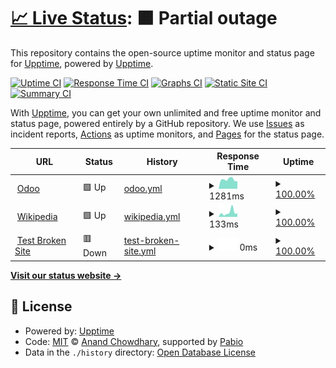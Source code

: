 # [📈 Live Status](https://status2.odoo.com): <!--live status--> **🟧 Partial outage**

This repository contains the open-source uptime monitor and status page for [Upptime](https://upptime.js.org), powered by [Upptime](https://github.com/upptime/upptime).

[![Uptime CI](https://github.com/mart-e/upptime/workflows/Uptime%20CI/badge.svg)](https://github.com/mart-e/upptime/actions?query=workflow%3A%22Uptime+CI%22)
[![Response Time CI](https://github.com/mart-e/upptime/workflows/Response%20Time%20CI/badge.svg)](https://github.com/mart-e/upptime/actions?query=workflow%3A%22Response+Time+CI%22)
[![Graphs CI](https://github.com/mart-e/upptime/workflows/Graphs%20CI/badge.svg)](https://github.com/mart-e/upptime/actions?query=workflow%3A%22Graphs+CI%22)
[![Static Site CI](https://github.com/mart-e/upptime/workflows/Static%20Site%20CI/badge.svg)](https://github.com/mart-e/upptime/actions?query=workflow%3A%22Static+Site+CI%22)
[![Summary CI](https://github.com/mart-e/upptime/workflows/Summary%20CI/badge.svg)](https://github.com/mart-e/upptime/actions?query=workflow%3A%22Summary+CI%22)

With [Upptime](https://upptime.js.org), you can get your own unlimited and free uptime monitor and status page, powered entirely by a GitHub repository. We use [Issues](https://github.com/upptime/upptime/issues) as incident reports, [Actions](https://github.com/mart-e/upptime/actions) as uptime monitors, and [Pages](https://status2.odoo.com) for the status page.

<!--start: status pages-->
<!-- This summary is generated by Upptime (https://github.com/upptime/upptime) -->
<!-- Do not edit this manually, your changes will be overwritten -->
<!-- prettier-ignore -->
| URL | Status | History | Response Time | Uptime |
| --- | ------ | ------- | ------------- | ------ |
| <img alt="" src="https://icons.duckduckgo.com/ip3/www.odoo.com.ico" height="13"> [Odoo](https://www.odoo.com) | 🟩 Up | [odoo.yml](https://github.com/mart-e/upptime/commits/HEAD/history/odoo.yml) | <details><summary><img alt="Response time graph" src="./graphs/odoo/response-time-week.png" height="20"> 1281ms</summary><br><a href="https://status2.odoo.com/history/odoo"><img alt="Response time 1305" src="https://img.shields.io/endpoint?url=https%3A%2F%2Fraw.githubusercontent.com%2Fmart-e%2Fupptime%2FHEAD%2Fapi%2Fodoo%2Fresponse-time.json"></a><br><a href="https://status2.odoo.com/history/odoo"><img alt="24-hour response time 1105" src="https://img.shields.io/endpoint?url=https%3A%2F%2Fraw.githubusercontent.com%2Fmart-e%2Fupptime%2FHEAD%2Fapi%2Fodoo%2Fresponse-time-day.json"></a><br><a href="https://status2.odoo.com/history/odoo"><img alt="7-day response time 1281" src="https://img.shields.io/endpoint?url=https%3A%2F%2Fraw.githubusercontent.com%2Fmart-e%2Fupptime%2FHEAD%2Fapi%2Fodoo%2Fresponse-time-week.json"></a><br><a href="https://status2.odoo.com/history/odoo"><img alt="30-day response time 1305" src="https://img.shields.io/endpoint?url=https%3A%2F%2Fraw.githubusercontent.com%2Fmart-e%2Fupptime%2FHEAD%2Fapi%2Fodoo%2Fresponse-time-month.json"></a><br><a href="https://status2.odoo.com/history/odoo"><img alt="1-year response time 1305" src="https://img.shields.io/endpoint?url=https%3A%2F%2Fraw.githubusercontent.com%2Fmart-e%2Fupptime%2FHEAD%2Fapi%2Fodoo%2Fresponse-time-year.json"></a></details> | <details><summary><a href="https://status2.odoo.com/history/odoo">100.00%</a></summary><a href="https://status2.odoo.com/history/odoo"><img alt="All-time uptime 100.00%" src="https://img.shields.io/endpoint?url=https%3A%2F%2Fraw.githubusercontent.com%2Fmart-e%2Fupptime%2FHEAD%2Fapi%2Fodoo%2Fuptime.json"></a><br><a href="https://status2.odoo.com/history/odoo"><img alt="24-hour uptime 100.00%" src="https://img.shields.io/endpoint?url=https%3A%2F%2Fraw.githubusercontent.com%2Fmart-e%2Fupptime%2FHEAD%2Fapi%2Fodoo%2Fuptime-day.json"></a><br><a href="https://status2.odoo.com/history/odoo"><img alt="7-day uptime 100.00%" src="https://img.shields.io/endpoint?url=https%3A%2F%2Fraw.githubusercontent.com%2Fmart-e%2Fupptime%2FHEAD%2Fapi%2Fodoo%2Fuptime-week.json"></a><br><a href="https://status2.odoo.com/history/odoo"><img alt="30-day uptime 100.00%" src="https://img.shields.io/endpoint?url=https%3A%2F%2Fraw.githubusercontent.com%2Fmart-e%2Fupptime%2FHEAD%2Fapi%2Fodoo%2Fuptime-month.json"></a><br><a href="https://status2.odoo.com/history/odoo"><img alt="1-year uptime 100.00%" src="https://img.shields.io/endpoint?url=https%3A%2F%2Fraw.githubusercontent.com%2Fmart-e%2Fupptime%2FHEAD%2Fapi%2Fodoo%2Fuptime-year.json"></a></details>
| <img alt="" src="https://icons.duckduckgo.com/ip3/en.wikipedia.org.ico" height="13"> [Wikipedia](https://en.wikipedia.org) | 🟩 Up | [wikipedia.yml](https://github.com/mart-e/upptime/commits/HEAD/history/wikipedia.yml) | <details><summary><img alt="Response time graph" src="./graphs/wikipedia/response-time-week.png" height="20"> 133ms</summary><br><a href="https://status2.odoo.com/history/wikipedia"><img alt="Response time 185" src="https://img.shields.io/endpoint?url=https%3A%2F%2Fraw.githubusercontent.com%2Fmart-e%2Fupptime%2FHEAD%2Fapi%2Fwikipedia%2Fresponse-time.json"></a><br><a href="https://status2.odoo.com/history/wikipedia"><img alt="24-hour response time 106" src="https://img.shields.io/endpoint?url=https%3A%2F%2Fraw.githubusercontent.com%2Fmart-e%2Fupptime%2FHEAD%2Fapi%2Fwikipedia%2Fresponse-time-day.json"></a><br><a href="https://status2.odoo.com/history/wikipedia"><img alt="7-day response time 133" src="https://img.shields.io/endpoint?url=https%3A%2F%2Fraw.githubusercontent.com%2Fmart-e%2Fupptime%2FHEAD%2Fapi%2Fwikipedia%2Fresponse-time-week.json"></a><br><a href="https://status2.odoo.com/history/wikipedia"><img alt="30-day response time 185" src="https://img.shields.io/endpoint?url=https%3A%2F%2Fraw.githubusercontent.com%2Fmart-e%2Fupptime%2FHEAD%2Fapi%2Fwikipedia%2Fresponse-time-month.json"></a><br><a href="https://status2.odoo.com/history/wikipedia"><img alt="1-year response time 185" src="https://img.shields.io/endpoint?url=https%3A%2F%2Fraw.githubusercontent.com%2Fmart-e%2Fupptime%2FHEAD%2Fapi%2Fwikipedia%2Fresponse-time-year.json"></a></details> | <details><summary><a href="https://status2.odoo.com/history/wikipedia">100.00%</a></summary><a href="https://status2.odoo.com/history/wikipedia"><img alt="All-time uptime 100.00%" src="https://img.shields.io/endpoint?url=https%3A%2F%2Fraw.githubusercontent.com%2Fmart-e%2Fupptime%2FHEAD%2Fapi%2Fwikipedia%2Fuptime.json"></a><br><a href="https://status2.odoo.com/history/wikipedia"><img alt="24-hour uptime 100.00%" src="https://img.shields.io/endpoint?url=https%3A%2F%2Fraw.githubusercontent.com%2Fmart-e%2Fupptime%2FHEAD%2Fapi%2Fwikipedia%2Fuptime-day.json"></a><br><a href="https://status2.odoo.com/history/wikipedia"><img alt="7-day uptime 100.00%" src="https://img.shields.io/endpoint?url=https%3A%2F%2Fraw.githubusercontent.com%2Fmart-e%2Fupptime%2FHEAD%2Fapi%2Fwikipedia%2Fuptime-week.json"></a><br><a href="https://status2.odoo.com/history/wikipedia"><img alt="30-day uptime 100.00%" src="https://img.shields.io/endpoint?url=https%3A%2F%2Fraw.githubusercontent.com%2Fmart-e%2Fupptime%2FHEAD%2Fapi%2Fwikipedia%2Fuptime-month.json"></a><br><a href="https://status2.odoo.com/history/wikipedia"><img alt="1-year uptime 100.00%" src="https://img.shields.io/endpoint?url=https%3A%2F%2Fraw.githubusercontent.com%2Fmart-e%2Fupptime%2FHEAD%2Fapi%2Fwikipedia%2Fuptime-year.json"></a></details>
| <img alt="" src="https://icons.duckduckgo.com/ip3/thissitedoesnotexist.koj.co.ico" height="13"> [Test Broken Site](https://thissitedoesnotexist.koj.co) | 🟥 Down | [test-broken-site.yml](https://github.com/mart-e/upptime/commits/HEAD/history/test-broken-site.yml) | <details><summary><img alt="Response time graph" src="./graphs/test-broken-site/response-time-week.png" height="20"> 0ms</summary><br><a href="https://status2.odoo.com/history/test-broken-site"><img alt="Response time 0" src="https://img.shields.io/endpoint?url=https%3A%2F%2Fraw.githubusercontent.com%2Fmart-e%2Fupptime%2FHEAD%2Fapi%2Ftest-broken-site%2Fresponse-time.json"></a><br><a href="https://status2.odoo.com/history/test-broken-site"><img alt="24-hour response time 0" src="https://img.shields.io/endpoint?url=https%3A%2F%2Fraw.githubusercontent.com%2Fmart-e%2Fupptime%2FHEAD%2Fapi%2Ftest-broken-site%2Fresponse-time-day.json"></a><br><a href="https://status2.odoo.com/history/test-broken-site"><img alt="7-day response time 0" src="https://img.shields.io/endpoint?url=https%3A%2F%2Fraw.githubusercontent.com%2Fmart-e%2Fupptime%2FHEAD%2Fapi%2Ftest-broken-site%2Fresponse-time-week.json"></a><br><a href="https://status2.odoo.com/history/test-broken-site"><img alt="30-day response time 0" src="https://img.shields.io/endpoint?url=https%3A%2F%2Fraw.githubusercontent.com%2Fmart-e%2Fupptime%2FHEAD%2Fapi%2Ftest-broken-site%2Fresponse-time-month.json"></a><br><a href="https://status2.odoo.com/history/test-broken-site"><img alt="1-year response time 0" src="https://img.shields.io/endpoint?url=https%3A%2F%2Fraw.githubusercontent.com%2Fmart-e%2Fupptime%2FHEAD%2Fapi%2Ftest-broken-site%2Fresponse-time-year.json"></a></details> | <details><summary><a href="https://status2.odoo.com/history/test-broken-site">100.00%</a></summary><a href="https://status2.odoo.com/history/test-broken-site"><img alt="All-time uptime 100.00%" src="https://img.shields.io/endpoint?url=https%3A%2F%2Fraw.githubusercontent.com%2Fmart-e%2Fupptime%2FHEAD%2Fapi%2Ftest-broken-site%2Fuptime.json"></a><br><a href="https://status2.odoo.com/history/test-broken-site"><img alt="24-hour uptime 100.00%" src="https://img.shields.io/endpoint?url=https%3A%2F%2Fraw.githubusercontent.com%2Fmart-e%2Fupptime%2FHEAD%2Fapi%2Ftest-broken-site%2Fuptime-day.json"></a><br><a href="https://status2.odoo.com/history/test-broken-site"><img alt="7-day uptime 100.00%" src="https://img.shields.io/endpoint?url=https%3A%2F%2Fraw.githubusercontent.com%2Fmart-e%2Fupptime%2FHEAD%2Fapi%2Ftest-broken-site%2Fuptime-week.json"></a><br><a href="https://status2.odoo.com/history/test-broken-site"><img alt="30-day uptime 100.00%" src="https://img.shields.io/endpoint?url=https%3A%2F%2Fraw.githubusercontent.com%2Fmart-e%2Fupptime%2FHEAD%2Fapi%2Ftest-broken-site%2Fuptime-month.json"></a><br><a href="https://status2.odoo.com/history/test-broken-site"><img alt="1-year uptime 100.00%" src="https://img.shields.io/endpoint?url=https%3A%2F%2Fraw.githubusercontent.com%2Fmart-e%2Fupptime%2FHEAD%2Fapi%2Ftest-broken-site%2Fuptime-year.json"></a></details>

<!--end: status pages-->

[**Visit our status website →**](https://status2.odoo.com)

## 📄 License

- Powered by: [Upptime](https://github.com/upptime/upptime)
- Code: [MIT](./LICENSE) © [Anand Chowdhary](https://anandchowdhary.com), supported by [Pabio](https://pabio.com)
- Data in the `./history` directory: [Open Database License](https://opendatacommons.org/licenses/odbl/1-0/)
